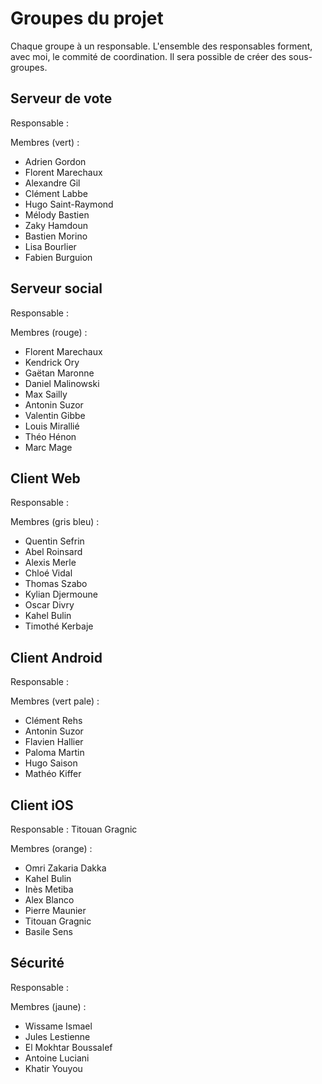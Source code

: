 # Groupes du projet

Chaque groupe à un responsable. L'ensemble des responsables forment, avec moi, le commité de coordination.
Il sera possible de créer des sous-groupes.

## Serveur de vote

Responsable : 

Membres (vert) :

* Adrien Gordon
* Florent Marechaux
* Alexandre Gil
* Clément Labbe
* Hugo Saint-Raymond
* Mélody Bastien
* Zaky Hamdoun
* Bastien Morino
* Lisa Bourlier
* Fabien Burguion

## Serveur social

Responsable : 

Membres (rouge) :

* Florent Marechaux
* Kendrick Ory
* Gaëtan Maronne
* Daniel Malinowski
* Max Sailly
* Antonin Suzor
* Valentin Gibbe
* Louis Mirallié
* Théo Hénon
* Marc Mage

## Client Web

Responsable : 

Membres (gris bleu) : 

* Quentin Sefrin
* Abel Roinsard
* Alexis Merle
* Chloé Vidal
* Thomas Szabo
* Kylian Djermoune
* Oscar Divry
* Kahel Bulin
* Timothé Kerbaje


## Client Android

Responsable : 

Membres (vert pale) : 

* Clément Rehs
* Antonin Suzor
* Flavien Hallier
* Paloma Martin
* Hugo Saison
* Mathéo Kiffer

## Client iOS

Responsable : Titouan Gragnic

Membres (orange) : 

* Omri Zakaria Dakka
* Kahel Bulin
* Inès Metiba
* Alex Blanco
* Pierre Maunier
* Titouan Gragnic
* Basile Sens

## Sécurité

Responsable : 

Membres (jaune) : 

* Wissame Ismael
* Jules Lestienne
* El Mokhtar Boussalef
* Antoine Luciani
* Khatir Youyou
